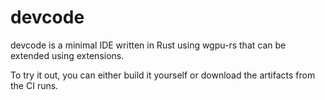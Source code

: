 # devcode
devcode is a minimal IDE written in Rust using wgpu-rs that can be extended
using extensions.

To try it out, you can either build it yourself or download the artifacts from
the CI runs.
